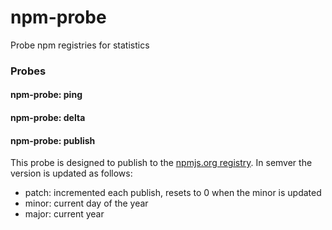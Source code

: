 npm-probe
=========

Probe npm registries for statistics


### Probes

#### npm-probe: ping

#### npm-probe: delta

#### npm-probe: publish

This probe is designed to publish to the [npmjs.org registry]. In semver the version
is updated as follows:
- patch: incremented each publish, resets to 0 when the minor is updated
- minor: current day of the year
- major: current year

[npmjs.org registry]: http://registry.npmjs.org/